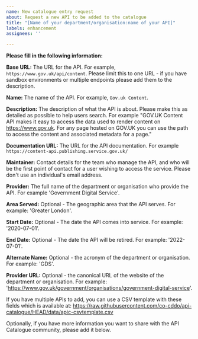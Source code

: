 ```yaml
---
name: New catalogue entry request
about: Request a new API to be added to the catalogue
title: "[Name of your department/organisation:name of your API]"
labels: enhancement
assignees: ''

---
```


**Please fill in the following information:**

**Base URL:**
The URL for the API. For example, `https://www.gov.uk/api/content`. Please limit this to one URL - if you have sandbox environments or multiple endpoints please add them to the description.

**Name:**
The name of the API. For example, `Gov.uk Content`.

**Description:**
The description of what the API is about. Please make this as detailed as possible to help users search. For example "GOV.UK Content API makes it easy to access the data used to render content on https://www.gov.uk. For any page hosted on GOV.UK you can use the path to access the content and associated metadata for a page."

**Documentation URL:**
The URL for the API documentation. For example `https://content-api.publishing.service.gov.uk/`

**Maintainer:**
Contact details for the team who manage the API, and who will be the first point of contact for a user wishing to access the service. Please don't use an individual's email address.

**Provider:**
The full name of the department or organisation who provide the API. For example 'Government Digital Service'.

**Area Served:**
Optional - The geographic area that the API serves. For example: 'Greater London'.

**Start Date:**
Optional - The date the API comes into service. For example: '2020-07-01'.

**End Date:**
Optional - The date the API will be retired. For example: '2022-07-01'.

**Alternate Name:**
Optional - the acronym of the department or organisation. For example: 'GDS'.

**Provider URL:**
Optional - the canonical URL of the website of the department or organisation. For example: 'https://www.gov.uk/government/organisations/government-digital-service'.

If you have multiple APIs to add, you can use a CSV template with these fields which is available at: https://raw.githubusercontent.com/co-cddo/api-catalogue/HEAD/data/apic-csvtemplate.csv

Optionally, if you have more information you want to share with the API Catalogue community, please add it below.
